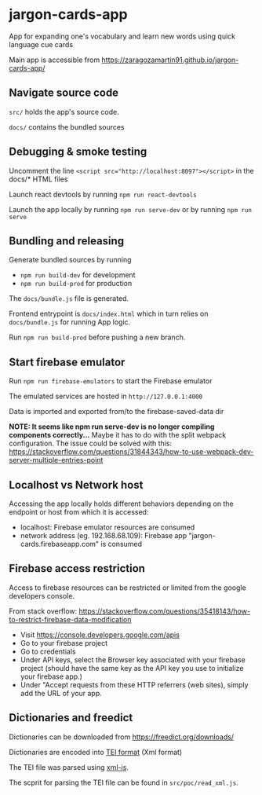 # jargon-cards-app

App for expanding one's vocabulary and learn new words using quick language cue cards

Main app is accessible from https://zaragozamartin91.github.io/jargon-cards-app/

## Navigate source code

`src/` holds the app's source code.

`docs/` contains the bundled sources

## Debugging & smoke testing

Uncomment the line `<script src="http://localhost:8097"></script>` in the docs/* HTML files

Launch react devtools by running `npm run react-devtools`

Launch the app locally by running `npm run serve-dev` or by running `npm run serve`

## Bundling and releasing

Generate bundled sources by running
* `npm run build-dev` for development
* `npm run build-prod` for production

The `docs/bundle.js` file is generated.

Frontend entrypoint is `docs/index.html` which in turn relies on  `docs/bundle.js` for running App logic.

Run `npm run build-prod` before pushing a new branch.

## Start firebase emulator

Run `npm run firebase-emulators` to start the Firebase emulator

The emulated services are hosted in `http://127.0.0.1:4000`

Data is imported and exported from/to the firebase-saved-data dir

**NOTE: It seems like npm run serve-dev is no longer compiling components correctly...**
Maybe it has to do with the split webpack configuration.
The issue could be solved with this: https://stackoverflow.com/questions/31844343/how-to-use-webpack-dev-server-multiple-entries-point 

## Localhost vs Network host

Accessing the app locally holds different behaviors depending on the endpoint or host from which it is accessed:
- localhost: Firebase emulator resources are consumed
- network address (eg. 192.168.68.109): Firebase app "jargon-cards.firebaseapp.com" is consumed

## Firebase access restriction

Access to firebase resources can be restricted or limited from the google developers console.

From stack overflow: https://stackoverflow.com/questions/35418143/how-to-restrict-firebase-data-modification

* Visit https://console.developers.google.com/apis
* Go to your firebase project
* Go to credentials
* Under API keys, select the Browser key associated with your firebase project (should have the same key as the API key you use to initialize your firebase app.)
* Under "Accept requests from these HTTP referrers (web sites), simply add the URL of your app.

## Dictionaries and freedict

Dictionaries can be downloaded from https://freedict.org/downloads/

Dictionaries are encoded into [TEI format](https://cdrh.unl.edu/articles/basicguide/TEI) (Xml format)

The TEI file was parsed using [xml-js](https://www.npmjs.com/package/xml-js).

The scprit for parsing the TEI file can be found in `src/poc/read_xml.js`.
